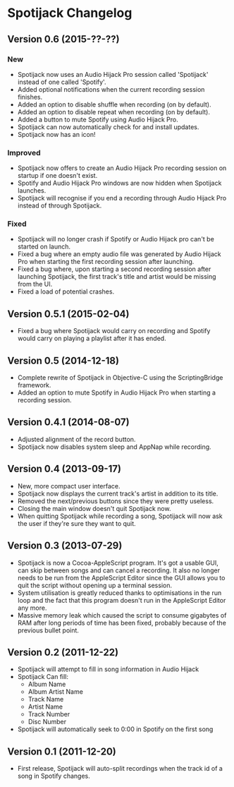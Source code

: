# Spotijack Changelog

## Version 0.6 (2015-??-??)

### New

- Spotijack now uses an Audio Hijack Pro session called 'Spotijack' instead of
  one called 'Spotify'.
- Added optional notifications when the current recording session finishes.
- Added an option to disable shuffle when recording (on by default).
- Added an option to disable repeat when recording (on by default).
- Added a button to mute Spotify using Audio Hijack Pro.
- Spotijack can now automatically check for and install updates.
- Spotijack now has an icon!

### Improved

- Spotijack now offers to create an Audio Hijack Pro recording session on
  startup if one doesn't exist.
- Spotify and Audio Hijack Pro windows are now hidden when Spotijack launches.
- Spotijack will recognise if you end a recording through Audio Hijack Pro
  instead of through Spotijack.

### Fixed
- Spotijack will no longer crash if Spotify or Audio Hijack pro can't be
  started on launch.
- Fixed a bug where an empty audio file was generated by Audio Hijack Pro when 
  starting the first recording session after launching.
- Fixed a bug where, upon starting a second recording session after launching
  Spotijack, the first track's title and artist would be missing from the UI.
- Fixed a load of potential crashes.

## Version 0.5.1 (2015-02-04)

- Fixed a bug where Spotijack would carry on recording and Spotify would carry
  on playing a playlist after it has ended.

## Version 0.5 (2014-12-18)

- Complete rewrite of Spotijack in Objective-C using the ScriptingBridge
  framework.
- Added an option to mute Spotify in Audio Hijack Pro when starting a recording
  session.

## Version 0.4.1 (2014-08-07)

- Adjusted alignment of the record button.
- Spotijack now disables system sleep and AppNap while recording.

## Version 0.4 (2013-09-17)

- New, more compact user interface.
- Spotijack now displays the current track's artist in addition to its title.
- Removed the next/previous buttons since they were pretty useless.
- Closing the main window doesn't quit Spotijack now.
- When quitting Spotijack while recording a song, Spotijack will now ask the
  user if they're sure they want to quit.

## Version 0.3 (2013-07-29)

- Spotijack is now a Cocoa-AppleScript program. It's got a usable GUI, can skip
  between songs and can cancel a recording. It also no longer needs to be run
from the AppleScript Editor since the GUI allows you to quit the script without
opening up a terminal session.
- System utilisation is greatly reduced thanks to optimisations in the run loop
  and the fact that this program doesn't run in the AppleScript Editor any
more.
- Massive memory leak which caused the script to consume gigabytes of RAM after
  long periods of time has been fixed, probably because of the previous bullet
point.

## Version 0.2 (2011-12-22)

- Spotijack will attempt to fill in song information in Audio Hijack
- Spotijack Can fill:
  - Album Name
  - Album Artist Name
  - Track Name
  - Artist Name
  - Track Number
  - Disc Number
- Spotijack will automatically seek to 0:00 in Spotify on the first song

## Version 0.1 (2011-12-20)

- First release, Spotijack will auto-split recordings when the track id of a
  song in Spotify changes.
